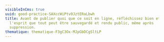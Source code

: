 ```yaml
---
visibleInCms: true
uuid: good-practice-SAXccWiPtv0JztERaLbwh
title: Avant de publier quoi que ce soit en ligne, réfléchissez bien et gardez à
  l'esprit que tout peut être sauvegardé et rendu public, même après
  suppression.
thematique: thematique-F3gC3Ox-MJpGbDCgSltLP
---
```

